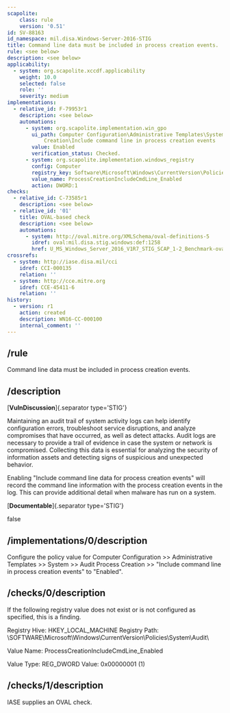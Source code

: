 ```yaml
---
scapolite:
    class: rule
    version: '0.51'
id: SV-88163
id_namespace: mil.disa.Windows-Server-2016-STIG
title: Command line data must be included in process creation events.
rule: <see below>
description: <see below>
applicability:
  - system: org.scapolite.xccdf.applicability
    weight: 10.0
    selected: false
    role: ''
    severity: medium
implementations:
  - relative_id: F-79953r1
    description: <see below>
    automations:
      - system: org.scapolite.implementation.win_gpo
        ui_path: Computer Configuration\Administrative Templates\System\Audit Process
            Creation\Include command line in process creation events
        value: Enabled
        verification_status: Checked.
      - system: org.scapolite.implementation.windows_registry
        config: Computer
        registry_key: Software\Microsoft\Windows\CurrentVersion\Policies\System\Audit
        value_name: ProcessCreationIncludeCmdLine_Enabled
        action: DWORD:1
checks:
  - relative_id: C-73585r1
    description: <see below>
  - relative_id: '01'
    title: OVAL-based check
    description: <see below>
    automations:
      - system: http://oval.mitre.org/XMLSchema/oval-definitions-5
        idref: oval:mil.disa.stig.windows:def:1258
        href: U_MS_Windows_Server_2016_V1R7_STIG_SCAP_1-2_Benchmark-oval.xml
crossrefs:
  - system: http://iase.disa.mil/cci
    idref: CCI-000135
    relation: ''
  - system: http://cce.mitre.org
    idref: CCE-45411-6
    relation: ''
history:
  - version: r1
    action: created
    description: WN16-CC-000100
    internal_comment: ''
---
```



## /rule

Command line data must be included in process creation events.

## /description

[**VulnDiscussion**]{.separator type='STIG'}

Maintaining an audit trail of system activity logs can help identify configuration errors, troubleshoot service disruptions, and analyze compromises that have occurred, as well as detect attacks. Audit logs are necessary to provide a trail of evidence in case the system or network is compromised. Collecting this data is essential for analyzing the security of information assets and detecting signs of suspicious and unexpected behavior.

Enabling "Include command line data for process creation events" will record the command line information with the process creation events in the log. This can provide additional detail when malware has run on a system.

[**Documentable**]{.separator type='STIG'}

false

## /implementations/0/description

Configure the policy value for Computer Configuration >> Administrative Templates >> System >> Audit Process Creation >> "Include command line in process creation events" to "Enabled".

## /checks/0/description

If the following registry value does not exist or is not configured as specified, this is a finding.

Registry Hive: HKEY_LOCAL_MACHINE
Registry Path: \SOFTWARE\Microsoft\Windows\CurrentVersion\Policies\System\Audit\

Value Name: ProcessCreationIncludeCmdLine_Enabled

Value Type: REG_DWORD
Value: 0x00000001 (1)

## /checks/1/description

IASE supplies an OVAL check.
